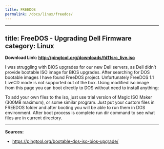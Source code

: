 ```yaml
---
title: FREEDOS
permalink: /docs/linux/freedos/
---
```

---
title: FreeDOS - Upgrading Dell Firmware
category: Linux
---

**Download Link: http://pingtool.org/downloads/fd11src_live.iso**

I was struggling with BIOS upgrades for our new Dell servers, as Dell didn’t provide bootable ISO image for BIOS upgrades.
After searching for DOS bootable images I have found FreeDOS project.
Unfortunately FreeDOS 1.1 LiveCD mode is not supported out of the box.
Using modified iso image from this page you can boot directly to DOS without need to install anything:

To add your own files to the iso, just use trial version of Magic ISO Maker (300MB maximum), or some similar program.
Just put your custom files in FREEDOS folder and after booting you will be able to run them in DOS environment.
After boot process is complete run dir command to see what files are in current directory.

***
**Sources:**
* https://pingtool.org/bootable-dos-iso-bios-upgrade/
